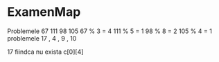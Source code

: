 # ExamenMap
Problemele 
67 111 98 105
67 % 3 = 4
111 % 5 = 1
98 % 8 = 2
105 % 4 = 1
problemele 17 , 4 , 9 , 10 

17 fiindca nu exista c[0][4]
